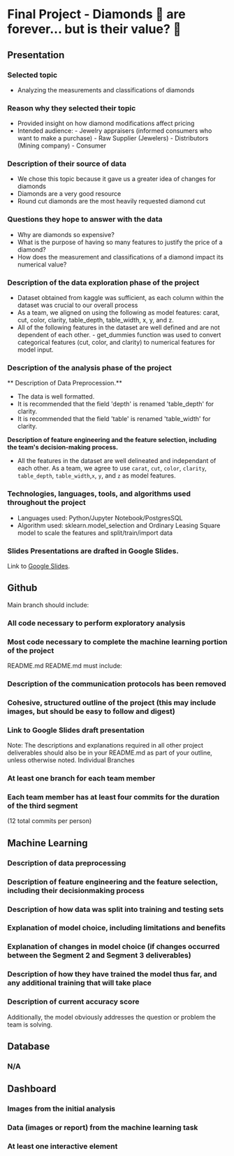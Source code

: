 # Final Project - Diamonds 💎 are forever... but is their value? 🧐

## Presentation

### Selected topic
  - Analyzing the measurements and classifications of diamonds 

### Reason why they selected their topic
  -  Provided insight on how diamond modifications affect pricing
  -  Intended audience:
    - Jewelry appraisers (informed consumers who want to make a purchase)
    - Raw Supplier (Jewelers)
    - Distributors (Mining company)
    - Consumer

### Description of their source of data
  - We chose this topic because it gave us a greater idea of changes for diamonds
  - Diamonds are a very good resource
  - Round cut diamonds are the most heavily requested diamond cut

### Questions they hope to answer with the data
  - Why are diamonds so expensive?
  - What is the purpose of having so many features to justify the price of a diamond?
  - How does the measurement and classifications of a diamond impact its numerical value?

### Description of the data exploration phase of the project
  - Dataset obtained from kaggle was sufficient, as each column within the dataset was crucial to our overall process
  - As a team, we aligned on using the following as model features: carat, cut, color, clarity, table_depth, table_width, x, y, and z. 
  - All of the following features in the dataset are well defined and are not dependent of each other. - get_dummies function was used to convert categorical features (cut, color, and clarity) to numerical features for model input.

### Description of the analysis phase of the project
  ** Description of Data Preprocession.** 
  - The data is well formatted. 
  - It is recommended that the field 'depth' is renamed 'table_depth' for clarity.
  - It is recommended that the field 'table' is renamed 'table_width' for clarity.

  **Description of feature engineering and the feature selection, including the team's decision-making process.** 
  - All the features in the dataset are well delineated and independant of each other. As a team, we agree to use `carat`, `cut`, `color`, `clarity`, `table_depth`, `table_width`,`x`, `y`, and `z` as model features.

### Technologies, languages, tools, and algorithms used throughout the project
  - Languages used: Python/Jupyter Notebook/PostgresSQL
  - Algorithm used: sklearn.model_selection and Ordinary Leasing Square model to scale the features and split/train/import data

### Slides Presentations are drafted in Google Slides.
Link to [Google Slides](https://docs.google.com/presentation/d/1XJpQY-igD12Sf8y8fvGjSy90BnF5JdpsV4NLWPnvuMo/edit#slide=id.g17d5b46eb50_0_244).

## Github
Main branch should include:
### All code necessary to perform exploratory analysis
### Most code necessary to complete the machine learning portion of the project
README.md README.md must include:
### Description of the communication protocols has been removed
### Cohesive, structured outline of the project (this may include images, but should be easy to follow and digest)
### Link to Google Slides draft presentation

Note: The descriptions and explanations required in all other project deliverables should also be in your README.md as part of your outline, unless otherwise noted. Individual Branches
### At least one branch for each team member
### Each team member has at least four commits for the duration of the third segment
(12 total commits per person)

## Machine Learning
### Description of data preprocessing
### Description of feature engineering and the feature selection, including their decisionmaking process
### Description of how data was split into training and testing sets
### Explanation of model choice, including limitations and benefits
### Explanation of changes in model choice (if changes occurred between the Segment 2 and Segment 3 deliverables)
### Description of how they have trained the model thus far, and any additional training that will take place
### Description of current accuracy score
Additionally, the model obviously addresses the question or problem the team is solving.
## Database
### N/A

## Dashboard
### Images from the initial analysis
### Data (images or report) from the machine learning task
### At least one interactive element
